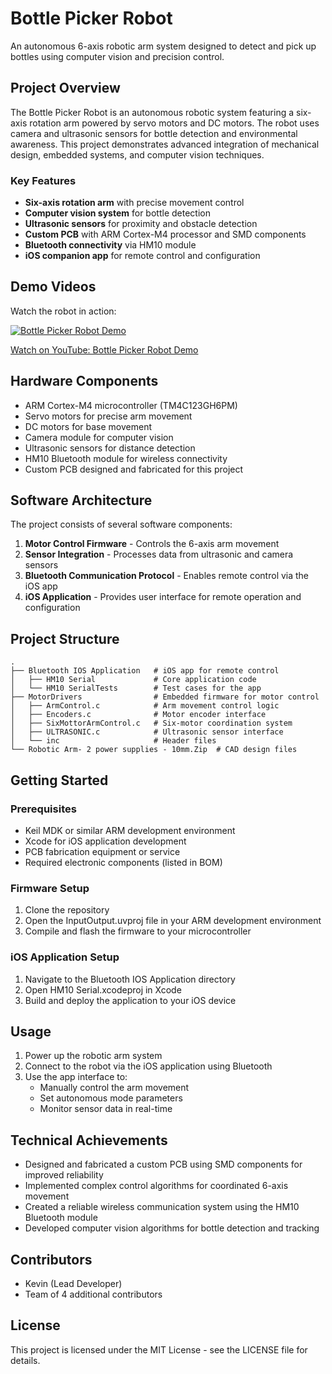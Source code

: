 # Bottle Picker Robot

An autonomous 6-axis robotic arm system designed to detect and pick up bottles using computer vision and precision control.


## Project Overview

The Bottle Picker Robot is an autonomous robotic system featuring a six-axis rotation arm powered by servo motors and DC motors. The robot uses camera and ultrasonic sensors for bottle detection and environmental awareness. This project demonstrates advanced integration of mechanical design, embedded systems, and computer vision techniques.

### Key Features

- **Six-axis rotation arm** with precise movement control
- **Computer vision system** for bottle detection
- **Ultrasonic sensors** for proximity and obstacle detection
- **Custom PCB** with ARM Cortex-M4 processor and SMD components
- **Bluetooth connectivity** via HM10 module
- **iOS companion app** for remote control and configuration

## Demo Videos

Watch the robot in action:

[![Bottle Picker Robot Demo](https://img.youtube.com/vi/Pb_iPCBAZcU/0.jpg)](https://www.youtube.com/watch?v=Pb_iPCBAZcU)

[Watch on YouTube: Bottle Picker Robot Demo](https://www.youtube.com/watch?v=Pb_iPCBAZcU)

## Hardware Components

- ARM Cortex-M4 microcontroller (TM4C123GH6PM)
- Servo motors for precise arm movement
- DC motors for base movement
- Camera module for computer vision
- Ultrasonic sensors for distance detection
- HM10 Bluetooth module for wireless connectivity
- Custom PCB designed and fabricated for this project

## Software Architecture

The project consists of several software components:

1. **Motor Control Firmware** - Controls the 6-axis arm movement
2. **Sensor Integration** - Processes data from ultrasonic and camera sensors
3. **Bluetooth Communication Protocol** - Enables remote control via the iOS app
4. **iOS Application** - Provides user interface for remote operation and configuration

## Project Structure

```
.
├── Bluetooth IOS Application   # iOS app for remote control
│   ├── HM10 Serial             # Core application code
│   └── HM10 SerialTests        # Test cases for the app
├── MotorDrivers                # Embedded firmware for motor control
│   ├── ArmControl.c            # Arm movement control logic
│   ├── Encoders.c              # Motor encoder interface
│   ├── SixMottorArmControl.c   # Six-motor coordination system
│   ├── ULTRASONIC.c            # Ultrasonic sensor interface
│   └── inc                     # Header files
└── Robotic Arm- 2 power supplies - 10mm.Zip  # CAD design files
```

## Getting Started

### Prerequisites

- Keil MDK or similar ARM development environment
- Xcode for iOS application development
- PCB fabrication equipment or service
- Required electronic components (listed in BOM)

### Firmware Setup

1. Clone the repository
2. Open the InputOutput.uvproj file in your ARM development environment
3. Compile and flash the firmware to your microcontroller

### iOS Application Setup

1. Navigate to the Bluetooth IOS Application directory
2. Open HM10 Serial.xcodeproj in Xcode
3. Build and deploy the application to your iOS device

## Usage

1. Power up the robotic arm system
2. Connect to the robot via the iOS application using Bluetooth
3. Use the app interface to:
   - Manually control the arm movement
   - Set autonomous mode parameters
   - Monitor sensor data in real-time

## Technical Achievements

- Designed and fabricated a custom PCB using SMD components for improved reliability
- Implemented complex control algorithms for coordinated 6-axis movement
- Created a reliable wireless communication system using the HM10 Bluetooth module
- Developed computer vision algorithms for bottle detection and tracking

## Contributors

- Kevin (Lead Developer)
- Team of 4 additional contributors

## License

This project is licensed under the MIT License - see the LICENSE file for details.
